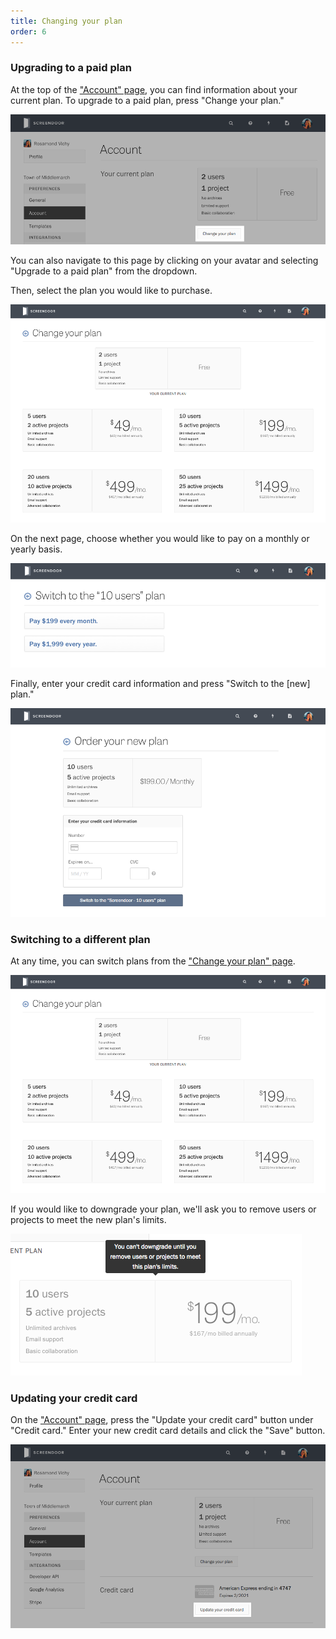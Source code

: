 ```yaml
---
title: Changing your plan
order: 6
---
```


### Upgrading to a paid plan

At the top of the ["Account" page](https://screendoor.dobt.co/account/), you can find information about your current plan. To upgrade to a paid plan, press "Change your plan."

![Changing your plan.](../images/billing_1.png)

You can also navigate to this page by clicking on your avatar and selecting "Upgrade to a paid plan" from the dropdown.

Then, select the plan you would like to purchase.

![Choosing a plan.](../images/billing_2.png)

On the next page, choose whether you would like to pay on a monthly or yearly basis.

![Choosing payment frequency](../images/billing_3.png)

Finally, enter your credit card information and press "Switch to the [new] plan."

![Entering your credit card information](../images/billing_4.png)

### Switching to a different plan

At any time, you can switch plans from the ["Change your plan" page](https://screendoor.dobt.co/billing).

![Choosing a plan.](../images/billing_2.png)

If you would like to downgrade your plan, we'll ask you to remove users or projects to meet the new plan's limits.

![Alert to plan limits during downgrade.](../images/billing_5.png)

### Updating your credit card

On the ["Account" page](https://screendoor.dobt.co/account/), press the "Update your credit card" button under "Credit card." Enter your new credit card details and click the "Save" button.

![Updating your credit card.](../images/billing_6.png)
